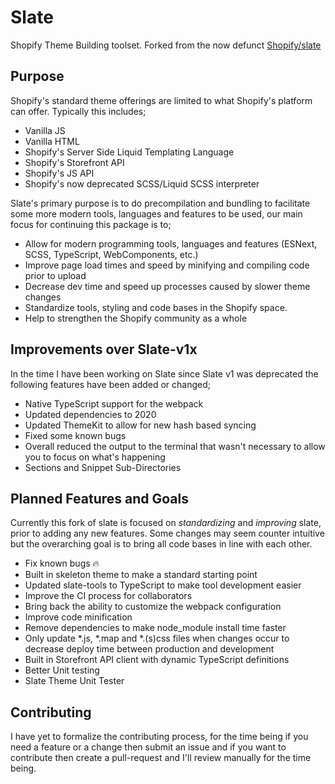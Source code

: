 # Slate
Shopify Theme Building toolset. Forked from the now defunct [Shopify/slate](https://github.com/Shopify/slate)

## Purpose
Shopify's standard theme offerings are limited to what Shopify's platform can offer. Typically this includes;
- Vanilla JS
- Vanilla HTML
- Shopify's Server Side Liquid Templating Language
- Shopify's Storefront API
- Shopify's JS API
- Shopify's now deprecated SCSS/Liquid SCSS interpreter

Slate's primary purpose is to do precompilation and bundling to facilitate some more modern tools, languages and features to be used, our main focus for continuing this package is to;
- Allow for modern programming tools, languages and features (ESNext, SCSS, TypeScript, WebComponents, etc.)
- Improve page load times and speed by minifying and compiling code prior to upload
- Decrease dev time and speed up processes caused by slower theme changes
- Standardize tools, styling and code bases in the Shopify space.
- Help to strengthen the Shopify community as a whole

## Improvements over Slate-v1x
In the time I have been working on Slate since Slate v1 was deprecated the following features have been added or changed;
- Native TypeScript support for the webpack
- Updated dependencies to 2020
- Updated ThemeKit to allow for new hash based syncing
- Fixed some known bugs
- Overall reduced the output to the terminal that wasn't necessary to allow you to focus on what's happening
- Sections and Snippet Sub-Directories

## Planned Features and Goals
Currently this fork of slate is focused on *standardizing* and *improving* slate, prior to adding any new features. Some changes may seem counter intuitive but the overarching goal is to bring all code bases in line with each other.

- Fix known bugs 🔥
- Built in skeleton theme to make a standard starting point
- Updated slate-tools to TypeScript to make tool development easier
- Improve the CI process for collaborators
- Bring back the ability to customize the webpack configuration
- Improve code minification
- Remove dependencies to make node_module install time faster
- Only update *.js, *.map and *.(s)css files when changes occur to decrease deploy time between production and development
- Built in Storefront API client with dynamic TypeScript definitions
- Better Unit testing
- Slate Theme Unit Tester

## Contributing
I have yet to formalize the contributing process, for the time being if you need a feature or a change then submit an issue and if you want to contribute then create a pull-request and I'll review manually for the time being.
